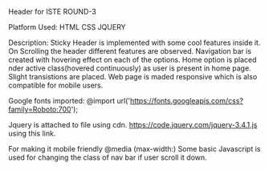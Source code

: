   Header for ISTE ROUND-3

Platform Used:
HTML
CSS
JQUERY 

Description:
Sticky Header is implemented with some cool features inside it.
On Scrolling the header different features are observed.
Navigation bar is created with hovering effect on each of the options.
Home option is placed nder active class(hovered continuously) as user is present in home page.
Slight transistions are placed.
Web page is maded responsive which is also compatible for mobile users.

Google fonts imported:
@import url('https://fonts.googleapis.com/css?family=Roboto:700');

Jquery is attached to  file using cdn.
https://code.jquery.com/jquery-3.4.1.js using this link.
     
For making it mobile friendly 
@media (max-width:)
 Some basic Javascript is used for changing the class of nav bar if user scroll it down.

